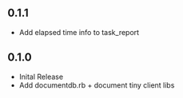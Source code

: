 ## 0.1.1

* Add elapsed time info to task_report

## 0.1.0

* Inital Release
* Add documentdb.rb + document tiny client libs
